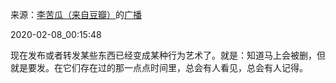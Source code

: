 来源：[李苦瓜（来自豆瓣）](https://www.douban.com/people/44179125/)的[广播](https://www.douban.com/people/44179125/status/2797141612/)


2020-02-08_00:15:48


现在发布或者转发某些东西已经变成某种行为艺术了。就是：知道马上会被删，但就是要发。在它们存在过的那一点点时间里，总会有人看见，总会有人记得。
